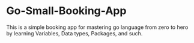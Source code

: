 # Go-Small-Booking-App
This is a simple booking app for mastering go language from zero to hero by learning Variables, Data types, Packages,  and such.
